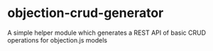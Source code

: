 # objection-crud-generator
A simple helper module which generates a REST API of basic CRUD operations for objection.js models
